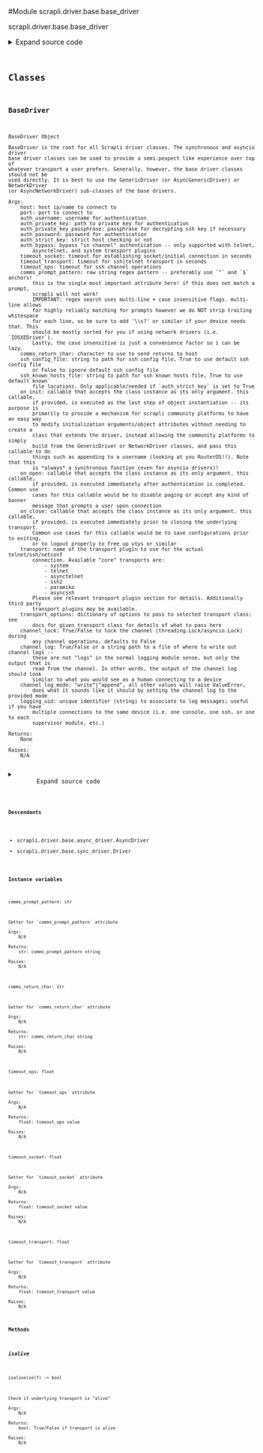 <link rel="preload stylesheet" as="style" href="https://cdnjs.cloudflare.com/ajax/libs/10up-sanitize.css/11.0.1/sanitize.min.css" integrity="sha256-PK9q560IAAa6WVRRh76LtCaI8pjTJ2z11v0miyNNjrs=" crossorigin>
<link rel="preload stylesheet" as="style" href="https://cdnjs.cloudflare.com/ajax/libs/10up-sanitize.css/11.0.1/typography.min.css" integrity="sha256-7l/o7C8jubJiy74VsKTidCy1yBkRtiUGbVkYBylBqUg=" crossorigin>
<link rel="stylesheet preload" as="style" href="https://cdnjs.cloudflare.com/ajax/libs/highlight.js/10.1.1/styles/github.min.css" crossorigin>
<script defer src="https://cdnjs.cloudflare.com/ajax/libs/highlight.js/10.1.1/highlight.min.js" integrity="sha256-Uv3H6lx7dJmRfRvH8TH6kJD1TSK1aFcwgx+mdg3epi8=" crossorigin></script>
<script>window.addEventListener('DOMContentLoaded', () => hljs.initHighlighting())</script>















#Module scrapli.driver.base.base_driver

scrapli.driver.base.base_driver

<details class="source">
    <summary>
        <span>Expand source code</span>
    </summary>
    <pre>
        <code class="python">
"""scrapli.driver.base.base_driver"""
import importlib
from dataclasses import fields
from io import BytesIO
from pathlib import Path
from types import ModuleType
from typing import Any, Callable, Dict, Optional, Tuple, Type, Union

from scrapli.channel.base_channel import BaseChannelArgs
from scrapli.decorators import DeprecateCommsAnsi
from scrapli.exceptions import ScrapliTransportPluginError, ScrapliTypeError, ScrapliValueError
from scrapli.helper import format_user_warning, resolve_file
from scrapli.logging import get_instance_logger
from scrapli.ssh_config import ssh_config_factory
from scrapli.transport import CORE_TRANSPORTS
from scrapli.transport.base import BasePluginTransportArgs, BaseTransportArgs


class BaseDriver:
    @DeprecateCommsAnsi()
    def __init__(
        self,
        host: str,
        port: int = 22,
        auth_username: str = "",
        auth_password: str = "",
        auth_private_key: str = "",
        auth_private_key_passphrase: str = "",
        auth_strict_key: bool = True,
        auth_bypass: bool = False,
        timeout_socket: float = 15.0,
        timeout_transport: float = 30.0,
        timeout_ops: float = 30.0,
        comms_prompt_pattern: str = r"^[a-z0-9.\-@()/:]{1,48}[#>$]\s*$",
        comms_return_char: str = "\n",
        ssh_config_file: Union[str, bool] = False,
        ssh_known_hosts_file: Union[str, bool] = False,
        on_init: Optional[Callable[..., Any]] = None,
        on_open: Optional[Callable[..., Any]] = None,
        on_close: Optional[Callable[..., Any]] = None,
        transport: str = "system",
        transport_options: Optional[Dict[str, Any]] = None,
        channel_log: Union[str, bool, BytesIO] = False,
        channel_log_mode: str = "write",
        channel_lock: bool = False,
        logging_uid: str = "",
    ) -> None:
        r"""
        BaseDriver Object

        BaseDriver is the root for all Scrapli driver classes. The synchronous and asyncio driver
        base driver classes can be used to provide a semi-pexpect like experience over top of
        whatever transport a user prefers. Generally, however, the base driver classes should not be
        used directly. It is best to use the GenericDriver (or AsyncGenericDriver) or NetworkDriver
        (or AsyncNetworkDriver) sub-classes of the base drivers.

        Args:
            host: host ip/name to connect to
            port: port to connect to
            auth_username: username for authentication
            auth_private_key: path to private key for authentication
            auth_private_key_passphrase: passphrase for decrypting ssh key if necessary
            auth_password: password for authentication
            auth_strict_key: strict host checking or not
            auth_bypass: bypass "in channel" authentication -- only supported with telnet,
                asynctelnet, and system transport plugins
            timeout_socket: timeout for establishing socket/initial connection in seconds
            timeout_transport: timeout for ssh|telnet transport in seconds
            timeout_ops: timeout for ssh channel operations
            comms_prompt_pattern: raw string regex pattern -- preferably use `^` and `$` anchors!
                this is the single most important attribute here! if this does not match a prompt,
                scrapli will not work!
                IMPORTANT: regex search uses multi-line + case insensitive flags. multi-line allows
                for highly reliably matching for prompts however we do NOT strip trailing whitespace
                for each line, so be sure to add '\\s?' or similar if your device needs that. This
                should be mostly sorted for you if using network drivers (i.e. `IOSXEDriver`).
                Lastly, the case insensitive is just a convenience factor so i can be lazy.
            comms_return_char: character to use to send returns to host
            ssh_config_file: string to path for ssh config file, True to use default ssh config file
                or False to ignore default ssh config file
            ssh_known_hosts_file: string to path for ssh known hosts file, True to use default known
                file locations. Only applicable/needed if `auth_strict_key` is set to True
            on_init: callable that accepts the class instance as its only argument. this callable,
                if provided, is executed as the last step of object instantiation -- its purpose is
                primarily to provide a mechanism for scrapli community platforms to have an easy way
                to modify initialization arguments/object attributes without needing to create a
                class that extends the driver, instead allowing the community platforms to simply
                build from the GenericDriver or NetworkDriver classes, and pass this callable to do
                things such as appending to a username (looking at you RouterOS!!). Note that this
                is *always* a synchronous function (even for asyncio drivers)!
            on_open: callable that accepts the class instance as its only argument. this callable,
                if provided, is executed immediately after authentication is completed. Common use
                cases for this callable would be to disable paging or accept any kind of banner
                message that prompts a user upon connection
            on_close: callable that accepts the class instance as its only argument. this callable,
                if provided, is executed immediately prior to closing the underlying transport.
                Common use cases for this callable would be to save configurations prior to exiting,
                or to logout properly to free up vtys or similar
            transport: name of the transport plugin to use for the actual telnet/ssh/netconf
                connection. Available "core" transports are:
                    - system
                    - telnet
                    - asynctelnet
                    - ssh2
                    - paramiko
                    - asyncssh
                Please see relevant transport plugin section for details. Additionally third party
                transport plugins may be available.
            transport_options: dictionary of options to pass to selected transport class; see
                docs for given transport class for details of what to pass here
            channel_lock: True/False to lock the channel (threading.Lock/asyncio.Lock) during
                any channel operations, defaults to False
            channel_log: True/False or a string path to a file of where to write out channel logs --
                these are not "logs" in the normal logging module sense, but only the output that is
                read from the channel. In other words, the output of the channel log should look
                similar to what you would see as a human connecting to a device
            channel_log_mode: "write"|"append", all other values will raise ValueError,
                does what it sounds like it should by setting the channel log to the provided mode
            logging_uid: unique identifier (string) to associate to log messages; useful if you have
                multiple connections to the same device (i.e. one console, one ssh, or one to each
                supervisor module, etc.)

        Returns:
            None

        Raises:
            N/A

        """
        self.logger = get_instance_logger(
            instance_name="scrapli.driver", host=host, port=port, uid=logging_uid
        )

        self._base_channel_args = BaseChannelArgs(
            comms_prompt_pattern=comms_prompt_pattern,
            comms_return_char=comms_return_char,
            timeout_ops=timeout_ops,
            channel_log=channel_log,
            channel_log_mode=channel_log_mode,
            channel_lock=channel_lock,
        )

        # transport options is unused in most transport plugins, but when used will be a dict of
        # user provided arguments, defaults to None to not be mutable argument, so if its still
        # None at this point turn it into an empty dict to pass into the transports
        transport_options = transport_options or {}
        self._base_transport_args = BaseTransportArgs(
            transport_options=transport_options,
            host=host,
            port=port,
            timeout_socket=timeout_socket,
            timeout_transport=timeout_transport,
            logging_uid=logging_uid,
        )

        self.host, self.port = self._setup_host(host=host, port=port)

        self.auth_username = auth_username
        self.auth_password = auth_password
        self.auth_private_key_passphrase = auth_private_key_passphrase
        self.auth_private_key, self.auth_strict_key, self.auth_bypass = self._setup_auth(
            auth_private_key=auth_private_key,
            auth_strict_key=auth_strict_key,
            auth_bypass=auth_bypass,
        )

        self.ssh_config_file, self.ssh_known_hosts_file = self._setup_ssh_file_args(
            transport=transport,
            ssh_config_file=ssh_config_file,
            ssh_known_hosts_file=ssh_known_hosts_file,
        )

        self._setup_callables(on_init=on_init, on_open=on_open, on_close=on_close)

        self.transport_name = transport
        if self.transport_name in ("asyncssh", "ssh2", "paramiko"):
            # for mostly(?) historical reasons these transports use the `ssh_config` module to get
            # port/username/key file. asyncssh may not need this at all anymore as asyncssh core
            # has added ssh config file support since scrapli's inception
            self._update_ssh_args_from_ssh_config()

        transport_class, self._plugin_transport_args = self._transport_factory()

        self.transport = transport_class(
            base_transport_args=self._base_transport_args,
            plugin_transport_args=self._plugin_transport_args,
        )

        if self.on_init:
            self.on_init(self)

    def __str__(self) -> str:
        """
        Magic str method for Scrape

        Args:
            N/A

        Returns:
            str: str representation of object

        Raises:
            N/A

        """
        return f"Scrapli Driver {self.host}:{self.port}"

    def __repr__(self) -> str:
        """
        Magic repr method for Scrape

        Args:
            N/A

        Returns:
            str: repr for class object

        Raises:
            N/A

        """
        password = "REDACTED" if self.auth_password else ""
        passphrase = "REDACTED" if self.auth_private_key_passphrase else ""

        return (
            f"{self.__class__.__name__}("
            f"host={self.host!r}, "
            f"port={self.port!r}, "
            f"auth_username={self.auth_username!r}, "
            f"auth_password={password!r}, "
            f"auth_private_key={self.auth_private_key!r}, "
            f"auth_private_key_passphrase={passphrase!r}, "
            f"auth_strict_key={self.auth_strict_key!r}, "
            f"auth_bypass={self.auth_bypass!r}, "
            f"timeout_socket={self._base_transport_args.timeout_socket!r}, "
            f"timeout_transport={self._base_transport_args.timeout_transport!r}, "
            f"timeout_ops={self._base_channel_args.timeout_ops!r}, "
            f"comms_prompt_pattern={self._base_channel_args.comms_prompt_pattern!r}, "
            f"comms_return_char={self._base_channel_args.comms_return_char!r}, "
            f"ssh_config_file={self.ssh_config_file!r}, "
            f"ssh_known_hosts_file={self.ssh_known_hosts_file!r}, "
            f"on_init={self.on_init!r}, "
            f"on_open={self.on_open!r}, "
            f"on_close={self.on_close!r}, "
            f"transport={self.transport_name!r}, "
            f"transport_options={self._base_transport_args.transport_options!r})"
            f"channel_log={self._base_channel_args.channel_log!r}, "
            f"channel_lock={self._base_channel_args.channel_lock!r})"
        )

    @staticmethod
    def _setup_host(host: str, port: int) -> Tuple[str, int]:
        """
        Parse and setup host attributes

        Args:
            host: host to parse/set
            port: port to parse/set

        Returns:
            tuple: host, port -- host is stripped to ensure no weird whitespace floating around

        Raises:
            ScrapliValueError: if host is not provided
            ScrapliTypeError: if port is not an integer

        """
        if not host:
            raise ScrapliValueError("`host` should be a hostname/ip address, got nothing!")
        if not isinstance(port, int):
            raise ScrapliTypeError(f"`port` should be int, got {type(port)}")

        return host.strip(), port

    @staticmethod
    def _setup_auth(
        auth_private_key: str,
        auth_strict_key: bool,
        auth_bypass: bool,
    ) -> Tuple[str, bool, bool]:
        """
        Parse and setup auth attributes

        Args:
            auth_private_key: ssh key to parse/set
            auth_strict_key: strict key to parse/set
            auth_bypass: bypass to parse/set

        Returns:
            Tuple[str, bool, bool]: string of private key path, bool for auth_strict_key, and bool
                for auth_bypass values

        Raises:
            ScrapliTypeError: if auth_strict_key is not a bool
            ScrapliTypeError: if auth_bypass is not a bool

        """
        if not isinstance(auth_strict_key, bool):
            raise ScrapliTypeError(f"`auth_strict_key` should be bool, got {type(auth_strict_key)}")
        if not isinstance(auth_bypass, bool):
            raise ScrapliTypeError(f"`auth_bypass` should be bool, got {type(auth_bypass)}")

        if auth_private_key:
            auth_private_key_path = resolve_file(file=auth_private_key)
        else:
            auth_private_key_path = ""

        return auth_private_key_path, auth_strict_key, auth_bypass

    def _setup_ssh_file_args(
        self,
        transport: str,
        ssh_config_file: Union[str, bool],
        ssh_known_hosts_file: Union[str, bool],
    ) -> Tuple[str, str]:
        """
        Parse and setup ssh related arguments

        Args:
            transport: string name of selected transport (so we can ignore this if transport
                contains "telnet" in the name)
            ssh_config_file: string to path for ssh config file, True to use default ssh config file
                or False to ignore default ssh config file
            ssh_known_hosts_file: string to path for ssh known hosts file, True to use default known
                file locations. Only applicable/needed if `auth_strict_key` is set to True

        Returns:
            Tuple[str, str]: string path to config file, string path to known hosts file

        Raises:
            ScrapliTypeError: if invalid config file or known hosts file value provided

        """
        if "telnet" in transport:
            self.logger.debug("telnet-based transport selected, ignoring ssh file arguments")
            # the word "telnet" should occur in all telnet drivers, always. so this should be safe!
            return "", ""

        if not isinstance(ssh_config_file, (str, bool)):
            raise ScrapliTypeError(
                f"`ssh_config_file` must be str or bool, got {type(ssh_config_file)}"
            )
        if not isinstance(ssh_known_hosts_file, (str, bool)):
            raise ScrapliTypeError(
                "`ssh_known_hosts_file` must be str or bool, got " f"{type(ssh_known_hosts_file)}"
            )

        if ssh_config_file is not False:
            if isinstance(ssh_config_file, bool):
                cfg = ""
            else:
                cfg = ssh_config_file
            resolved_ssh_config_file = self._resolve_ssh_config(cfg)
        else:
            resolved_ssh_config_file = ""

        if ssh_known_hosts_file is not False:
            if isinstance(ssh_known_hosts_file, bool):
                known_hosts = ""
            else:
                known_hosts = ssh_known_hosts_file
            resolved_ssh_known_hosts_file = self._resolve_ssh_known_hosts(known_hosts)
        else:
            resolved_ssh_known_hosts_file = ""

        return resolved_ssh_config_file, resolved_ssh_known_hosts_file

    def _update_ssh_args_from_ssh_config(self) -> None:
        """
        Update ssh args based on ssh config file data

        Args:
            N/A

        Returns:
            None

        Raises:
            N/A

        """
        ssh = ssh_config_factory(ssh_config_file=self.ssh_config_file)
        host_config = ssh.lookup(host=self.host)

        if host_config.port:
            self.logger.info(
                f"found port for host in ssh configuration file, using this value "
                f"'{host_config.port}' for port!"
            )
            # perhaps this should not override already set port because we dont know if the user
            # provided the port or we just are accepting the default port value... in any case for
            # port, if it is in the ssh config file we will override whatever we currently have
            self.port = host_config.port
        if host_config.user and not self.auth_username:
            self.logger.info(
                f"found username for host in ssh configuration file, using this value "
                f"'{host_config.user}' for auth_username!"
            )
            # only override auth_username if it is not truthy
            self.auth_username = host_config.user
        if host_config.identity_file and not self.auth_private_key:
            self.logger.info(
                f"found identity file for host in ssh configuration file, using this value "
                f"'{host_config.identity_file}' for auth_private_key!"
            )
            # only override auth_private_key if it is not truthy
            self.auth_private_key = host_config.identity_file

    def _setup_callables(
        self,
        on_init: Optional[Callable[..., Any]],
        on_open: Optional[Callable[..., Any]],
        on_close: Optional[Callable[..., Any]],
    ) -> None:
        """
        Parse and setup callables (on_init/on_open/on_close)

        Args:
            on_init: on_init to parse/set
            on_open: on_open to parse/set
            on_close: on_close to parse/set

        Returns:
            None

        Raises:
            ScrapliTypeError: if any of the on_* methods are not callables (or None)

        """
        if on_init is not None and not callable(on_init):
            raise ScrapliTypeError(f"`on_init` must be a callable, got {type(on_init)}")
        if on_open is not None and not callable(on_open):
            raise ScrapliTypeError(f"`on_open` must be a callable, got {type(on_open)}")
        if on_close is not None and not callable(on_close):
            raise ScrapliTypeError(f"`on_close` must be a callable, got {type(on_close)}")

        self.on_init = on_init
        self.on_open = on_open
        self.on_close = on_close

    def _transport_factory(self) -> Tuple[Callable[..., Any], object]:
        """
        Determine proper transport class and necessary arguments to initialize that class

        Args:
            N/A

        Returns:
            Tuple[Callable[..., Any], object]: tuple of transport class and dataclass of transport
                class specific arguments

        Raises:
            N/A

        """
        if self.transport_name in CORE_TRANSPORTS:
            transport_class, _plugin_transport_args_class = self._load_core_transport_plugin()
        else:
            transport_class, _plugin_transport_args_class = self._load_non_core_transport_plugin()

        _plugin_transport_args = {
            field.name: getattr(self, field.name) for field in fields(_plugin_transport_args_class)
        }

        # ignore type as we are typing it as the base class to make life simple, because of this
        # mypy thinks we are passing too many args
        plugin_transport_args = _plugin_transport_args_class(  # type: ignore
            **_plugin_transport_args
        )

        return transport_class, plugin_transport_args

    def _load_transport_plugin_common(
        self, transport_plugin_module: ModuleType
    ) -> Tuple[Any, Type[BasePluginTransportArgs]]:
        """
        Given transport plugin module, load transport class and transport args

        Args:
            transport_plugin_module: loaded importlib module for the given transport

        Returns:
            Tuple[Any, Type[BasePluginTransportArgs]]: transport class class and TransportArgs
                dataclass

        Raises:
            N/A

        """
        transport_class = getattr(
            transport_plugin_module, f"{self.transport_name.capitalize()}Transport"
        )
        plugin_transport_args = getattr(transport_plugin_module, "PluginTransportArgs")

        return transport_class, plugin_transport_args

    def _load_core_transport_plugin(
        self,
    ) -> Tuple[Any, Type[BasePluginTransportArgs]]:
        """
        Find non-core transport plugins and required plugin arguments

        Args:
            N/A

        Returns:
            Tuple[Any, Type[BasePluginTransportArgs]]: transport class class and TransportArgs \
                dataclass

        Raises:
            ScrapliTransportPluginError: if the transport plugin is unable to be loaded

        """
        self.logger.debug("load core transport requested")

        try:
            transport_plugin_module = importlib.import_module(
                f"scrapli.transport.plugins.{self.transport_name}.transport"
            )
        except ModuleNotFoundError as exc:
            title = "Transport Plugin Extra Not Installed!"
            message = (
                f"Optional transport plugin '{self.transport_name}' is not installed!\n"
                f"To resolve this issue, install the transport plugin. You can do this in one of "
                "the following ways:\n"
                f"1: 'pip install -r requirements-{self.transport_name}.txt'\n"
                f"2: 'pip install scrapli[{self.transport_name}]'"
            )
            exception_message = format_user_warning(title=title, message=message)
            raise ScrapliTransportPluginError(exception_message) from exc

        transport_class, plugin_transport_args = self._load_transport_plugin_common(
            transport_plugin_module=transport_plugin_module
        )

        self.logger.debug(f"core transport '{self.transport_name}' loaded successfully")

        return transport_class, plugin_transport_args

    def _load_non_core_transport_plugin(self) -> Tuple[Any, Type[BasePluginTransportArgs]]:
        """
        Find non-core transport plugins and required plugin arguments

        Args:
            N/A

        Returns:
            Tuple[Any, Type[BasePluginTransportArgs]]: transport class class and TransportArgs
                dataclass

        Raises:
            ScrapliTransportPluginError: if non-core transport library is not importable

        """
        try:
            transport_plugin_module = importlib.import_module(
                f"scrapli_{self.transport_name}.transport"
            )
        except ModuleNotFoundError as exc:
            title = "Transport Plugin Extra Not Installed!"
            message = (
                f"Optional third party transport plugin '{self.transport_name}' is not installed!\n"
                f"To resolve this issue, install the transport plugin. You can do this in one of "
                "the following ways:\n"
                f"1: 'pip install -r requirements-{self.transport_name}.txt'\n"
                f"2: 'pip install scrapli[{self.transport_name}]'"
            )
            exception_message = format_user_warning(title=title, message=message)
            raise ScrapliTransportPluginError(exception_message) from exc

        transport_class, plugin_transport_args = self._load_transport_plugin_common(
            transport_plugin_module=transport_plugin_module
        )

        self.logger.debug(f"non-core transport '{self.transport_name}' loaded successfully")

        return transport_class, plugin_transport_args

    def _resolve_ssh_config(self, ssh_config_file: str) -> str:
        """
        Resolve ssh configuration file from provided string

        If provided string is empty (`""`) try to resolve system ssh config files located at
        `~/.ssh/config` or `/etc/ssh/ssh_config`.

        Args:
            ssh_config_file: string representation of ssh config file to try to use

        Returns:
            str: string path to ssh config file or an empty string

        Raises:
            N/A

        """
        self.logger.debug("attempting to resolve 'ssh_config_file' file")

        resolved_ssh_config_file = ""

        if Path(ssh_config_file).is_file():
            resolved_ssh_config_file = str(Path(ssh_config_file))
        elif Path("~/.ssh/config").expanduser().is_file():
            resolved_ssh_config_file = str(Path("~/.ssh/config").expanduser())
        elif Path("/etc/ssh/ssh_config").is_file():
            resolved_ssh_config_file = str(Path("/etc/ssh/ssh_config"))

        if resolved_ssh_config_file:
            self.logger.debug(
                f"using '{resolved_ssh_config_file}' as resolved 'ssh_config_file' file'"
            )
        else:
            self.logger.debug("unable to resolve 'ssh_config_file' file")

        return resolved_ssh_config_file

    def _resolve_ssh_known_hosts(self, ssh_known_hosts: str) -> str:
        """
        Resolve ssh known hosts file from provided string

        If provided string is empty (`""`) try to resolve system known hosts files located at
        `~/.ssh/known_hosts` or `/etc/ssh/ssh_known_hosts`.

        Args:
            ssh_known_hosts: string representation of ssh config file to try to use

        Returns:
            str: string path to ssh known hosts file or an empty string

        Raises:
            N/A

        """
        self.logger.debug("attempting to resolve 'ssh_known_hosts file'")

        resolved_ssh_known_hosts = ""

        if Path(ssh_known_hosts).is_file():
            resolved_ssh_known_hosts = str(Path(ssh_known_hosts))
        elif Path("~/.ssh/known_hosts").expanduser().is_file():
            resolved_ssh_known_hosts = str(Path("~/.ssh/known_hosts").expanduser())
        elif Path("/etc/ssh/ssh_known_hosts").is_file():
            resolved_ssh_known_hosts = str(Path("/etc/ssh/ssh_known_hosts"))

        if resolved_ssh_known_hosts:
            self.logger.debug(
                f"using '{resolved_ssh_known_hosts}' as resolved 'ssh_known_hosts' file'"
            )
        else:
            self.logger.debug("unable to resolve 'ssh_known_hosts' file")

        return resolved_ssh_known_hosts

    @property
    def comms_prompt_pattern(self) -> str:
        """
        Getter for `comms_prompt_pattern` attribute

        Args:
            N/A

        Returns:
            str: comms_prompt_pattern string

        Raises:
            N/A

        """
        return self._base_channel_args.comms_prompt_pattern

    @comms_prompt_pattern.setter
    def comms_prompt_pattern(self, value: str) -> None:
        """
        Setter for `comms_prompt_pattern` attribute

        Args:
            value: str value for comms_prompt_pattern

        Returns:
            None

        Raises:
            ScrapliTypeError: if value is not of type str

        """
        self.logger.debug(f"setting 'comms_prompt_pattern' value to '{value}'")

        if not isinstance(value, str):
            raise ScrapliTypeError

        self._base_channel_args.comms_prompt_pattern = value

    @property
    def comms_return_char(self) -> str:
        """
        Getter for `comms_return_char` attribute

        Args:
            N/A

        Returns:
            str: comms_return_char string

        Raises:
            N/A

        """
        return self._base_channel_args.comms_return_char

    @comms_return_char.setter
    def comms_return_char(self, value: str) -> None:
        """
        Setter for `comms_return_char` attribute

        Args:
            value: str value for comms_return_char

        Returns:
            None

        Raises:
            ScrapliTypeError: if value is not of type str

        """
        self.logger.debug(f"setting 'comms_return_char' value to {repr(value)}")

        if not isinstance(value, str):
            raise ScrapliTypeError

        self._base_channel_args.comms_return_char = value

    @property
    def timeout_socket(self) -> float:
        """
        Getter for `timeout_socket` attribute

        Args:
            N/A

        Returns:
            float: timeout_socket value

        Raises:
            N/A

        """
        return self._base_transport_args.timeout_socket

    @timeout_socket.setter
    def timeout_socket(self, value: float) -> None:
        """
        Setter for `timeout_socket` attribute

        Args:
            value: float value for timeout_socket

        Returns:
            None

        Raises:
            ScrapliTypeError: if value is not of type int/float

        """
        self.logger.debug(f"setting 'timeout_socket' value to '{value}'")

        if not isinstance(value, (int, float)):
            raise ScrapliTypeError

        self._base_transport_args.timeout_socket = value

    @property
    def timeout_transport(self) -> float:
        """
        Getter for `timeout_transport` attribute

        Args:
            N/A

        Returns:
            float: timeout_transport value

        Raises:
            N/A

        """
        return self._base_transport_args.timeout_transport

    @timeout_transport.setter
    def timeout_transport(self, value: float) -> None:
        """
        Setter for `timeout_transport` attribute

        Args:
            value: float value for timeout_transport

        Returns:
            None

        Raises:
            ScrapliTypeError: if value is not of type int/float

        """
        self.logger.debug(f"setting 'timeout_transport' value to '{value}'")

        if not isinstance(value, (int, float)):
            raise ScrapliTypeError

        if value == 0:
            self.logger.debug("'timeout_transport' value is 0, this will disable timeout decorator")

        self._base_transport_args.timeout_transport = value

        if hasattr(self.transport, "_set_timeout"):
            # transports such as paramiko/ssh2 we have to set the transport in the session
            # object, just updating the _base_transport_args value wont update the session!
            self.transport._set_timeout(value)  # pylint: disable=W0212

    @property
    def timeout_ops(self) -> float:
        """
        Getter for `timeout_ops` attribute

        Args:
            N/A

        Returns:
            float: timeout_ops value

        Raises:
            N/A

        """
        return self._base_channel_args.timeout_ops

    @timeout_ops.setter
    def timeout_ops(self, value: float) -> None:
        """
        Setter for `timeout_ops` attribute

        Args:
            value: float value for timeout_ops

        Returns:
            None

        Raises:
            ScrapliTypeError: if value is not of type int/float

        """
        self.logger.debug(f"setting 'timeout_ops' value to '{value}'")

        if not isinstance(value, (int, float)):
            raise ScrapliTypeError

        if value == 0:
            self.logger.debug("'timeout_ops' value is 0, this will disable timeout decorator")

        self._base_channel_args.timeout_ops = value

    def isalive(self) -> bool:
        """
        Check if underlying transport is "alive"

        Args:
            N/A

        Returns:
            bool: True/False if transport is alive

        Raises:
            N/A

        """
        alive: bool = self.transport.isalive()
        return alive

    def _pre_open_closing_log(self, closing: bool = False) -> None:
        """
        Emit "pre open" log message for consistency between sync/async drivers

        Args:
            closing: bool indicating if message is for closing not opening

        Returns:
            None

        Raises:
            N/A

        """
        operation = "closing" if closing else "opening"

        self.logger.info(f"{operation} connection to '{self.host}' on port '{self.port}'")

    def _post_open_closing_log(self, closing: bool = False) -> None:
        """
        Emit "post open" log message for consistency between sync/async drivers

        Args:
            closing: bool indicating if message is for closing not opening

        Returns:
            None

        Raises:
            N/A

        """
        operation = "closed" if closing else "opened"

        self.logger.info(
            f"connection to '{self.host}' on port '{self.port}' {operation} successfully"
        )
        </code>
    </pre>
</details>




## Classes

### BaseDriver


```text
BaseDriver Object

BaseDriver is the root for all Scrapli driver classes. The synchronous and asyncio driver
base driver classes can be used to provide a semi-pexpect like experience over top of
whatever transport a user prefers. Generally, however, the base driver classes should not be
used directly. It is best to use the GenericDriver (or AsyncGenericDriver) or NetworkDriver
(or AsyncNetworkDriver) sub-classes of the base drivers.

Args:
    host: host ip/name to connect to
    port: port to connect to
    auth_username: username for authentication
    auth_private_key: path to private key for authentication
    auth_private_key_passphrase: passphrase for decrypting ssh key if necessary
    auth_password: password for authentication
    auth_strict_key: strict host checking or not
    auth_bypass: bypass "in channel" authentication -- only supported with telnet,
        asynctelnet, and system transport plugins
    timeout_socket: timeout for establishing socket/initial connection in seconds
    timeout_transport: timeout for ssh|telnet transport in seconds
    timeout_ops: timeout for ssh channel operations
    comms_prompt_pattern: raw string regex pattern -- preferably use `^` and `$` anchors!
        this is the single most important attribute here! if this does not match a prompt,
        scrapli will not work!
        IMPORTANT: regex search uses multi-line + case insensitive flags. multi-line allows
        for highly reliably matching for prompts however we do NOT strip trailing whitespace
        for each line, so be sure to add '\\s?' or similar if your device needs that. This
        should be mostly sorted for you if using network drivers (i.e. `IOSXEDriver`).
        Lastly, the case insensitive is just a convenience factor so i can be lazy.
    comms_return_char: character to use to send returns to host
    ssh_config_file: string to path for ssh config file, True to use default ssh config file
        or False to ignore default ssh config file
    ssh_known_hosts_file: string to path for ssh known hosts file, True to use default known
        file locations. Only applicable/needed if `auth_strict_key` is set to True
    on_init: callable that accepts the class instance as its only argument. this callable,
        if provided, is executed as the last step of object instantiation -- its purpose is
        primarily to provide a mechanism for scrapli community platforms to have an easy way
        to modify initialization arguments/object attributes without needing to create a
        class that extends the driver, instead allowing the community platforms to simply
        build from the GenericDriver or NetworkDriver classes, and pass this callable to do
        things such as appending to a username (looking at you RouterOS!!). Note that this
        is *always* a synchronous function (even for asyncio drivers)!
    on_open: callable that accepts the class instance as its only argument. this callable,
        if provided, is executed immediately after authentication is completed. Common use
        cases for this callable would be to disable paging or accept any kind of banner
        message that prompts a user upon connection
    on_close: callable that accepts the class instance as its only argument. this callable,
        if provided, is executed immediately prior to closing the underlying transport.
        Common use cases for this callable would be to save configurations prior to exiting,
        or to logout properly to free up vtys or similar
    transport: name of the transport plugin to use for the actual telnet/ssh/netconf
        connection. Available "core" transports are:
            - system
            - telnet
            - asynctelnet
            - ssh2
            - paramiko
            - asyncssh
        Please see relevant transport plugin section for details. Additionally third party
        transport plugins may be available.
    transport_options: dictionary of options to pass to selected transport class; see
        docs for given transport class for details of what to pass here
    channel_lock: True/False to lock the channel (threading.Lock/asyncio.Lock) during
        any channel operations, defaults to False
    channel_log: True/False or a string path to a file of where to write out channel logs --
        these are not "logs" in the normal logging module sense, but only the output that is
        read from the channel. In other words, the output of the channel log should look
        similar to what you would see as a human connecting to a device
    channel_log_mode: "write"|"append", all other values will raise ValueError,
        does what it sounds like it should by setting the channel log to the provided mode
    logging_uid: unique identifier (string) to associate to log messages; useful if you have
        multiple connections to the same device (i.e. one console, one ssh, or one to each
        supervisor module, etc.)

Returns:
    None

Raises:
    N/A
```

<details class="source">
    <summary>
        <span>Expand source code</span>
    </summary>
    <pre>
        <code class="python">
class BaseDriver:
    @DeprecateCommsAnsi()
    def __init__(
        self,
        host: str,
        port: int = 22,
        auth_username: str = "",
        auth_password: str = "",
        auth_private_key: str = "",
        auth_private_key_passphrase: str = "",
        auth_strict_key: bool = True,
        auth_bypass: bool = False,
        timeout_socket: float = 15.0,
        timeout_transport: float = 30.0,
        timeout_ops: float = 30.0,
        comms_prompt_pattern: str = r"^[a-z0-9.\-@()/:]{1,48}[#>$]\s*$",
        comms_return_char: str = "\n",
        ssh_config_file: Union[str, bool] = False,
        ssh_known_hosts_file: Union[str, bool] = False,
        on_init: Optional[Callable[..., Any]] = None,
        on_open: Optional[Callable[..., Any]] = None,
        on_close: Optional[Callable[..., Any]] = None,
        transport: str = "system",
        transport_options: Optional[Dict[str, Any]] = None,
        channel_log: Union[str, bool, BytesIO] = False,
        channel_log_mode: str = "write",
        channel_lock: bool = False,
        logging_uid: str = "",
    ) -> None:
        r"""
        BaseDriver Object

        BaseDriver is the root for all Scrapli driver classes. The synchronous and asyncio driver
        base driver classes can be used to provide a semi-pexpect like experience over top of
        whatever transport a user prefers. Generally, however, the base driver classes should not be
        used directly. It is best to use the GenericDriver (or AsyncGenericDriver) or NetworkDriver
        (or AsyncNetworkDriver) sub-classes of the base drivers.

        Args:
            host: host ip/name to connect to
            port: port to connect to
            auth_username: username for authentication
            auth_private_key: path to private key for authentication
            auth_private_key_passphrase: passphrase for decrypting ssh key if necessary
            auth_password: password for authentication
            auth_strict_key: strict host checking or not
            auth_bypass: bypass "in channel" authentication -- only supported with telnet,
                asynctelnet, and system transport plugins
            timeout_socket: timeout for establishing socket/initial connection in seconds
            timeout_transport: timeout for ssh|telnet transport in seconds
            timeout_ops: timeout for ssh channel operations
            comms_prompt_pattern: raw string regex pattern -- preferably use `^` and `$` anchors!
                this is the single most important attribute here! if this does not match a prompt,
                scrapli will not work!
                IMPORTANT: regex search uses multi-line + case insensitive flags. multi-line allows
                for highly reliably matching for prompts however we do NOT strip trailing whitespace
                for each line, so be sure to add '\\s?' or similar if your device needs that. This
                should be mostly sorted for you if using network drivers (i.e. `IOSXEDriver`).
                Lastly, the case insensitive is just a convenience factor so i can be lazy.
            comms_return_char: character to use to send returns to host
            ssh_config_file: string to path for ssh config file, True to use default ssh config file
                or False to ignore default ssh config file
            ssh_known_hosts_file: string to path for ssh known hosts file, True to use default known
                file locations. Only applicable/needed if `auth_strict_key` is set to True
            on_init: callable that accepts the class instance as its only argument. this callable,
                if provided, is executed as the last step of object instantiation -- its purpose is
                primarily to provide a mechanism for scrapli community platforms to have an easy way
                to modify initialization arguments/object attributes without needing to create a
                class that extends the driver, instead allowing the community platforms to simply
                build from the GenericDriver or NetworkDriver classes, and pass this callable to do
                things such as appending to a username (looking at you RouterOS!!). Note that this
                is *always* a synchronous function (even for asyncio drivers)!
            on_open: callable that accepts the class instance as its only argument. this callable,
                if provided, is executed immediately after authentication is completed. Common use
                cases for this callable would be to disable paging or accept any kind of banner
                message that prompts a user upon connection
            on_close: callable that accepts the class instance as its only argument. this callable,
                if provided, is executed immediately prior to closing the underlying transport.
                Common use cases for this callable would be to save configurations prior to exiting,
                or to logout properly to free up vtys or similar
            transport: name of the transport plugin to use for the actual telnet/ssh/netconf
                connection. Available "core" transports are:
                    - system
                    - telnet
                    - asynctelnet
                    - ssh2
                    - paramiko
                    - asyncssh
                Please see relevant transport plugin section for details. Additionally third party
                transport plugins may be available.
            transport_options: dictionary of options to pass to selected transport class; see
                docs for given transport class for details of what to pass here
            channel_lock: True/False to lock the channel (threading.Lock/asyncio.Lock) during
                any channel operations, defaults to False
            channel_log: True/False or a string path to a file of where to write out channel logs --
                these are not "logs" in the normal logging module sense, but only the output that is
                read from the channel. In other words, the output of the channel log should look
                similar to what you would see as a human connecting to a device
            channel_log_mode: "write"|"append", all other values will raise ValueError,
                does what it sounds like it should by setting the channel log to the provided mode
            logging_uid: unique identifier (string) to associate to log messages; useful if you have
                multiple connections to the same device (i.e. one console, one ssh, or one to each
                supervisor module, etc.)

        Returns:
            None

        Raises:
            N/A

        """
        self.logger = get_instance_logger(
            instance_name="scrapli.driver", host=host, port=port, uid=logging_uid
        )

        self._base_channel_args = BaseChannelArgs(
            comms_prompt_pattern=comms_prompt_pattern,
            comms_return_char=comms_return_char,
            timeout_ops=timeout_ops,
            channel_log=channel_log,
            channel_log_mode=channel_log_mode,
            channel_lock=channel_lock,
        )

        # transport options is unused in most transport plugins, but when used will be a dict of
        # user provided arguments, defaults to None to not be mutable argument, so if its still
        # None at this point turn it into an empty dict to pass into the transports
        transport_options = transport_options or {}
        self._base_transport_args = BaseTransportArgs(
            transport_options=transport_options,
            host=host,
            port=port,
            timeout_socket=timeout_socket,
            timeout_transport=timeout_transport,
            logging_uid=logging_uid,
        )

        self.host, self.port = self._setup_host(host=host, port=port)

        self.auth_username = auth_username
        self.auth_password = auth_password
        self.auth_private_key_passphrase = auth_private_key_passphrase
        self.auth_private_key, self.auth_strict_key, self.auth_bypass = self._setup_auth(
            auth_private_key=auth_private_key,
            auth_strict_key=auth_strict_key,
            auth_bypass=auth_bypass,
        )

        self.ssh_config_file, self.ssh_known_hosts_file = self._setup_ssh_file_args(
            transport=transport,
            ssh_config_file=ssh_config_file,
            ssh_known_hosts_file=ssh_known_hosts_file,
        )

        self._setup_callables(on_init=on_init, on_open=on_open, on_close=on_close)

        self.transport_name = transport
        if self.transport_name in ("asyncssh", "ssh2", "paramiko"):
            # for mostly(?) historical reasons these transports use the `ssh_config` module to get
            # port/username/key file. asyncssh may not need this at all anymore as asyncssh core
            # has added ssh config file support since scrapli's inception
            self._update_ssh_args_from_ssh_config()

        transport_class, self._plugin_transport_args = self._transport_factory()

        self.transport = transport_class(
            base_transport_args=self._base_transport_args,
            plugin_transport_args=self._plugin_transport_args,
        )

        if self.on_init:
            self.on_init(self)

    def __str__(self) -> str:
        """
        Magic str method for Scrape

        Args:
            N/A

        Returns:
            str: str representation of object

        Raises:
            N/A

        """
        return f"Scrapli Driver {self.host}:{self.port}"

    def __repr__(self) -> str:
        """
        Magic repr method for Scrape

        Args:
            N/A

        Returns:
            str: repr for class object

        Raises:
            N/A

        """
        password = "REDACTED" if self.auth_password else ""
        passphrase = "REDACTED" if self.auth_private_key_passphrase else ""

        return (
            f"{self.__class__.__name__}("
            f"host={self.host!r}, "
            f"port={self.port!r}, "
            f"auth_username={self.auth_username!r}, "
            f"auth_password={password!r}, "
            f"auth_private_key={self.auth_private_key!r}, "
            f"auth_private_key_passphrase={passphrase!r}, "
            f"auth_strict_key={self.auth_strict_key!r}, "
            f"auth_bypass={self.auth_bypass!r}, "
            f"timeout_socket={self._base_transport_args.timeout_socket!r}, "
            f"timeout_transport={self._base_transport_args.timeout_transport!r}, "
            f"timeout_ops={self._base_channel_args.timeout_ops!r}, "
            f"comms_prompt_pattern={self._base_channel_args.comms_prompt_pattern!r}, "
            f"comms_return_char={self._base_channel_args.comms_return_char!r}, "
            f"ssh_config_file={self.ssh_config_file!r}, "
            f"ssh_known_hosts_file={self.ssh_known_hosts_file!r}, "
            f"on_init={self.on_init!r}, "
            f"on_open={self.on_open!r}, "
            f"on_close={self.on_close!r}, "
            f"transport={self.transport_name!r}, "
            f"transport_options={self._base_transport_args.transport_options!r})"
            f"channel_log={self._base_channel_args.channel_log!r}, "
            f"channel_lock={self._base_channel_args.channel_lock!r})"
        )

    @staticmethod
    def _setup_host(host: str, port: int) -> Tuple[str, int]:
        """
        Parse and setup host attributes

        Args:
            host: host to parse/set
            port: port to parse/set

        Returns:
            tuple: host, port -- host is stripped to ensure no weird whitespace floating around

        Raises:
            ScrapliValueError: if host is not provided
            ScrapliTypeError: if port is not an integer

        """
        if not host:
            raise ScrapliValueError("`host` should be a hostname/ip address, got nothing!")
        if not isinstance(port, int):
            raise ScrapliTypeError(f"`port` should be int, got {type(port)}")

        return host.strip(), port

    @staticmethod
    def _setup_auth(
        auth_private_key: str,
        auth_strict_key: bool,
        auth_bypass: bool,
    ) -> Tuple[str, bool, bool]:
        """
        Parse and setup auth attributes

        Args:
            auth_private_key: ssh key to parse/set
            auth_strict_key: strict key to parse/set
            auth_bypass: bypass to parse/set

        Returns:
            Tuple[str, bool, bool]: string of private key path, bool for auth_strict_key, and bool
                for auth_bypass values

        Raises:
            ScrapliTypeError: if auth_strict_key is not a bool
            ScrapliTypeError: if auth_bypass is not a bool

        """
        if not isinstance(auth_strict_key, bool):
            raise ScrapliTypeError(f"`auth_strict_key` should be bool, got {type(auth_strict_key)}")
        if not isinstance(auth_bypass, bool):
            raise ScrapliTypeError(f"`auth_bypass` should be bool, got {type(auth_bypass)}")

        if auth_private_key:
            auth_private_key_path = resolve_file(file=auth_private_key)
        else:
            auth_private_key_path = ""

        return auth_private_key_path, auth_strict_key, auth_bypass

    def _setup_ssh_file_args(
        self,
        transport: str,
        ssh_config_file: Union[str, bool],
        ssh_known_hosts_file: Union[str, bool],
    ) -> Tuple[str, str]:
        """
        Parse and setup ssh related arguments

        Args:
            transport: string name of selected transport (so we can ignore this if transport
                contains "telnet" in the name)
            ssh_config_file: string to path for ssh config file, True to use default ssh config file
                or False to ignore default ssh config file
            ssh_known_hosts_file: string to path for ssh known hosts file, True to use default known
                file locations. Only applicable/needed if `auth_strict_key` is set to True

        Returns:
            Tuple[str, str]: string path to config file, string path to known hosts file

        Raises:
            ScrapliTypeError: if invalid config file or known hosts file value provided

        """
        if "telnet" in transport:
            self.logger.debug("telnet-based transport selected, ignoring ssh file arguments")
            # the word "telnet" should occur in all telnet drivers, always. so this should be safe!
            return "", ""

        if not isinstance(ssh_config_file, (str, bool)):
            raise ScrapliTypeError(
                f"`ssh_config_file` must be str or bool, got {type(ssh_config_file)}"
            )
        if not isinstance(ssh_known_hosts_file, (str, bool)):
            raise ScrapliTypeError(
                "`ssh_known_hosts_file` must be str or bool, got " f"{type(ssh_known_hosts_file)}"
            )

        if ssh_config_file is not False:
            if isinstance(ssh_config_file, bool):
                cfg = ""
            else:
                cfg = ssh_config_file
            resolved_ssh_config_file = self._resolve_ssh_config(cfg)
        else:
            resolved_ssh_config_file = ""

        if ssh_known_hosts_file is not False:
            if isinstance(ssh_known_hosts_file, bool):
                known_hosts = ""
            else:
                known_hosts = ssh_known_hosts_file
            resolved_ssh_known_hosts_file = self._resolve_ssh_known_hosts(known_hosts)
        else:
            resolved_ssh_known_hosts_file = ""

        return resolved_ssh_config_file, resolved_ssh_known_hosts_file

    def _update_ssh_args_from_ssh_config(self) -> None:
        """
        Update ssh args based on ssh config file data

        Args:
            N/A

        Returns:
            None

        Raises:
            N/A

        """
        ssh = ssh_config_factory(ssh_config_file=self.ssh_config_file)
        host_config = ssh.lookup(host=self.host)

        if host_config.port:
            self.logger.info(
                f"found port for host in ssh configuration file, using this value "
                f"'{host_config.port}' for port!"
            )
            # perhaps this should not override already set port because we dont know if the user
            # provided the port or we just are accepting the default port value... in any case for
            # port, if it is in the ssh config file we will override whatever we currently have
            self.port = host_config.port
        if host_config.user and not self.auth_username:
            self.logger.info(
                f"found username for host in ssh configuration file, using this value "
                f"'{host_config.user}' for auth_username!"
            )
            # only override auth_username if it is not truthy
            self.auth_username = host_config.user
        if host_config.identity_file and not self.auth_private_key:
            self.logger.info(
                f"found identity file for host in ssh configuration file, using this value "
                f"'{host_config.identity_file}' for auth_private_key!"
            )
            # only override auth_private_key if it is not truthy
            self.auth_private_key = host_config.identity_file

    def _setup_callables(
        self,
        on_init: Optional[Callable[..., Any]],
        on_open: Optional[Callable[..., Any]],
        on_close: Optional[Callable[..., Any]],
    ) -> None:
        """
        Parse and setup callables (on_init/on_open/on_close)

        Args:
            on_init: on_init to parse/set
            on_open: on_open to parse/set
            on_close: on_close to parse/set

        Returns:
            None

        Raises:
            ScrapliTypeError: if any of the on_* methods are not callables (or None)

        """
        if on_init is not None and not callable(on_init):
            raise ScrapliTypeError(f"`on_init` must be a callable, got {type(on_init)}")
        if on_open is not None and not callable(on_open):
            raise ScrapliTypeError(f"`on_open` must be a callable, got {type(on_open)}")
        if on_close is not None and not callable(on_close):
            raise ScrapliTypeError(f"`on_close` must be a callable, got {type(on_close)}")

        self.on_init = on_init
        self.on_open = on_open
        self.on_close = on_close

    def _transport_factory(self) -> Tuple[Callable[..., Any], object]:
        """
        Determine proper transport class and necessary arguments to initialize that class

        Args:
            N/A

        Returns:
            Tuple[Callable[..., Any], object]: tuple of transport class and dataclass of transport
                class specific arguments

        Raises:
            N/A

        """
        if self.transport_name in CORE_TRANSPORTS:
            transport_class, _plugin_transport_args_class = self._load_core_transport_plugin()
        else:
            transport_class, _plugin_transport_args_class = self._load_non_core_transport_plugin()

        _plugin_transport_args = {
            field.name: getattr(self, field.name) for field in fields(_plugin_transport_args_class)
        }

        # ignore type as we are typing it as the base class to make life simple, because of this
        # mypy thinks we are passing too many args
        plugin_transport_args = _plugin_transport_args_class(  # type: ignore
            **_plugin_transport_args
        )

        return transport_class, plugin_transport_args

    def _load_transport_plugin_common(
        self, transport_plugin_module: ModuleType
    ) -> Tuple[Any, Type[BasePluginTransportArgs]]:
        """
        Given transport plugin module, load transport class and transport args

        Args:
            transport_plugin_module: loaded importlib module for the given transport

        Returns:
            Tuple[Any, Type[BasePluginTransportArgs]]: transport class class and TransportArgs
                dataclass

        Raises:
            N/A

        """
        transport_class = getattr(
            transport_plugin_module, f"{self.transport_name.capitalize()}Transport"
        )
        plugin_transport_args = getattr(transport_plugin_module, "PluginTransportArgs")

        return transport_class, plugin_transport_args

    def _load_core_transport_plugin(
        self,
    ) -> Tuple[Any, Type[BasePluginTransportArgs]]:
        """
        Find non-core transport plugins and required plugin arguments

        Args:
            N/A

        Returns:
            Tuple[Any, Type[BasePluginTransportArgs]]: transport class class and TransportArgs \
                dataclass

        Raises:
            ScrapliTransportPluginError: if the transport plugin is unable to be loaded

        """
        self.logger.debug("load core transport requested")

        try:
            transport_plugin_module = importlib.import_module(
                f"scrapli.transport.plugins.{self.transport_name}.transport"
            )
        except ModuleNotFoundError as exc:
            title = "Transport Plugin Extra Not Installed!"
            message = (
                f"Optional transport plugin '{self.transport_name}' is not installed!\n"
                f"To resolve this issue, install the transport plugin. You can do this in one of "
                "the following ways:\n"
                f"1: 'pip install -r requirements-{self.transport_name}.txt'\n"
                f"2: 'pip install scrapli[{self.transport_name}]'"
            )
            exception_message = format_user_warning(title=title, message=message)
            raise ScrapliTransportPluginError(exception_message) from exc

        transport_class, plugin_transport_args = self._load_transport_plugin_common(
            transport_plugin_module=transport_plugin_module
        )

        self.logger.debug(f"core transport '{self.transport_name}' loaded successfully")

        return transport_class, plugin_transport_args

    def _load_non_core_transport_plugin(self) -> Tuple[Any, Type[BasePluginTransportArgs]]:
        """
        Find non-core transport plugins and required plugin arguments

        Args:
            N/A

        Returns:
            Tuple[Any, Type[BasePluginTransportArgs]]: transport class class and TransportArgs
                dataclass

        Raises:
            ScrapliTransportPluginError: if non-core transport library is not importable

        """
        try:
            transport_plugin_module = importlib.import_module(
                f"scrapli_{self.transport_name}.transport"
            )
        except ModuleNotFoundError as exc:
            title = "Transport Plugin Extra Not Installed!"
            message = (
                f"Optional third party transport plugin '{self.transport_name}' is not installed!\n"
                f"To resolve this issue, install the transport plugin. You can do this in one of "
                "the following ways:\n"
                f"1: 'pip install -r requirements-{self.transport_name}.txt'\n"
                f"2: 'pip install scrapli[{self.transport_name}]'"
            )
            exception_message = format_user_warning(title=title, message=message)
            raise ScrapliTransportPluginError(exception_message) from exc

        transport_class, plugin_transport_args = self._load_transport_plugin_common(
            transport_plugin_module=transport_plugin_module
        )

        self.logger.debug(f"non-core transport '{self.transport_name}' loaded successfully")

        return transport_class, plugin_transport_args

    def _resolve_ssh_config(self, ssh_config_file: str) -> str:
        """
        Resolve ssh configuration file from provided string

        If provided string is empty (`""`) try to resolve system ssh config files located at
        `~/.ssh/config` or `/etc/ssh/ssh_config`.

        Args:
            ssh_config_file: string representation of ssh config file to try to use

        Returns:
            str: string path to ssh config file or an empty string

        Raises:
            N/A

        """
        self.logger.debug("attempting to resolve 'ssh_config_file' file")

        resolved_ssh_config_file = ""

        if Path(ssh_config_file).is_file():
            resolved_ssh_config_file = str(Path(ssh_config_file))
        elif Path("~/.ssh/config").expanduser().is_file():
            resolved_ssh_config_file = str(Path("~/.ssh/config").expanduser())
        elif Path("/etc/ssh/ssh_config").is_file():
            resolved_ssh_config_file = str(Path("/etc/ssh/ssh_config"))

        if resolved_ssh_config_file:
            self.logger.debug(
                f"using '{resolved_ssh_config_file}' as resolved 'ssh_config_file' file'"
            )
        else:
            self.logger.debug("unable to resolve 'ssh_config_file' file")

        return resolved_ssh_config_file

    def _resolve_ssh_known_hosts(self, ssh_known_hosts: str) -> str:
        """
        Resolve ssh known hosts file from provided string

        If provided string is empty (`""`) try to resolve system known hosts files located at
        `~/.ssh/known_hosts` or `/etc/ssh/ssh_known_hosts`.

        Args:
            ssh_known_hosts: string representation of ssh config file to try to use

        Returns:
            str: string path to ssh known hosts file or an empty string

        Raises:
            N/A

        """
        self.logger.debug("attempting to resolve 'ssh_known_hosts file'")

        resolved_ssh_known_hosts = ""

        if Path(ssh_known_hosts).is_file():
            resolved_ssh_known_hosts = str(Path(ssh_known_hosts))
        elif Path("~/.ssh/known_hosts").expanduser().is_file():
            resolved_ssh_known_hosts = str(Path("~/.ssh/known_hosts").expanduser())
        elif Path("/etc/ssh/ssh_known_hosts").is_file():
            resolved_ssh_known_hosts = str(Path("/etc/ssh/ssh_known_hosts"))

        if resolved_ssh_known_hosts:
            self.logger.debug(
                f"using '{resolved_ssh_known_hosts}' as resolved 'ssh_known_hosts' file'"
            )
        else:
            self.logger.debug("unable to resolve 'ssh_known_hosts' file")

        return resolved_ssh_known_hosts

    @property
    def comms_prompt_pattern(self) -> str:
        """
        Getter for `comms_prompt_pattern` attribute

        Args:
            N/A

        Returns:
            str: comms_prompt_pattern string

        Raises:
            N/A

        """
        return self._base_channel_args.comms_prompt_pattern

    @comms_prompt_pattern.setter
    def comms_prompt_pattern(self, value: str) -> None:
        """
        Setter for `comms_prompt_pattern` attribute

        Args:
            value: str value for comms_prompt_pattern

        Returns:
            None

        Raises:
            ScrapliTypeError: if value is not of type str

        """
        self.logger.debug(f"setting 'comms_prompt_pattern' value to '{value}'")

        if not isinstance(value, str):
            raise ScrapliTypeError

        self._base_channel_args.comms_prompt_pattern = value

    @property
    def comms_return_char(self) -> str:
        """
        Getter for `comms_return_char` attribute

        Args:
            N/A

        Returns:
            str: comms_return_char string

        Raises:
            N/A

        """
        return self._base_channel_args.comms_return_char

    @comms_return_char.setter
    def comms_return_char(self, value: str) -> None:
        """
        Setter for `comms_return_char` attribute

        Args:
            value: str value for comms_return_char

        Returns:
            None

        Raises:
            ScrapliTypeError: if value is not of type str

        """
        self.logger.debug(f"setting 'comms_return_char' value to {repr(value)}")

        if not isinstance(value, str):
            raise ScrapliTypeError

        self._base_channel_args.comms_return_char = value

    @property
    def timeout_socket(self) -> float:
        """
        Getter for `timeout_socket` attribute

        Args:
            N/A

        Returns:
            float: timeout_socket value

        Raises:
            N/A

        """
        return self._base_transport_args.timeout_socket

    @timeout_socket.setter
    def timeout_socket(self, value: float) -> None:
        """
        Setter for `timeout_socket` attribute

        Args:
            value: float value for timeout_socket

        Returns:
            None

        Raises:
            ScrapliTypeError: if value is not of type int/float

        """
        self.logger.debug(f"setting 'timeout_socket' value to '{value}'")

        if not isinstance(value, (int, float)):
            raise ScrapliTypeError

        self._base_transport_args.timeout_socket = value

    @property
    def timeout_transport(self) -> float:
        """
        Getter for `timeout_transport` attribute

        Args:
            N/A

        Returns:
            float: timeout_transport value

        Raises:
            N/A

        """
        return self._base_transport_args.timeout_transport

    @timeout_transport.setter
    def timeout_transport(self, value: float) -> None:
        """
        Setter for `timeout_transport` attribute

        Args:
            value: float value for timeout_transport

        Returns:
            None

        Raises:
            ScrapliTypeError: if value is not of type int/float

        """
        self.logger.debug(f"setting 'timeout_transport' value to '{value}'")

        if not isinstance(value, (int, float)):
            raise ScrapliTypeError

        if value == 0:
            self.logger.debug("'timeout_transport' value is 0, this will disable timeout decorator")

        self._base_transport_args.timeout_transport = value

        if hasattr(self.transport, "_set_timeout"):
            # transports such as paramiko/ssh2 we have to set the transport in the session
            # object, just updating the _base_transport_args value wont update the session!
            self.transport._set_timeout(value)  # pylint: disable=W0212

    @property
    def timeout_ops(self) -> float:
        """
        Getter for `timeout_ops` attribute

        Args:
            N/A

        Returns:
            float: timeout_ops value

        Raises:
            N/A

        """
        return self._base_channel_args.timeout_ops

    @timeout_ops.setter
    def timeout_ops(self, value: float) -> None:
        """
        Setter for `timeout_ops` attribute

        Args:
            value: float value for timeout_ops

        Returns:
            None

        Raises:
            ScrapliTypeError: if value is not of type int/float

        """
        self.logger.debug(f"setting 'timeout_ops' value to '{value}'")

        if not isinstance(value, (int, float)):
            raise ScrapliTypeError

        if value == 0:
            self.logger.debug("'timeout_ops' value is 0, this will disable timeout decorator")

        self._base_channel_args.timeout_ops = value

    def isalive(self) -> bool:
        """
        Check if underlying transport is "alive"

        Args:
            N/A

        Returns:
            bool: True/False if transport is alive

        Raises:
            N/A

        """
        alive: bool = self.transport.isalive()
        return alive

    def _pre_open_closing_log(self, closing: bool = False) -> None:
        """
        Emit "pre open" log message for consistency between sync/async drivers

        Args:
            closing: bool indicating if message is for closing not opening

        Returns:
            None

        Raises:
            N/A

        """
        operation = "closing" if closing else "opening"

        self.logger.info(f"{operation} connection to '{self.host}' on port '{self.port}'")

    def _post_open_closing_log(self, closing: bool = False) -> None:
        """
        Emit "post open" log message for consistency between sync/async drivers

        Args:
            closing: bool indicating if message is for closing not opening

        Returns:
            None

        Raises:
            N/A

        """
        operation = "closed" if closing else "opened"

        self.logger.info(
            f"connection to '{self.host}' on port '{self.port}' {operation} successfully"
        )
        </code>
    </pre>
</details>


#### Descendants
- scrapli.driver.base.async_driver.AsyncDriver
- scrapli.driver.base.sync_driver.Driver
#### Instance variables

    
`comms_prompt_pattern: str`

```text
Getter for `comms_prompt_pattern` attribute

Args:
    N/A

Returns:
    str: comms_prompt_pattern string

Raises:
    N/A
```



    
`comms_return_char: str`

```text
Getter for `comms_return_char` attribute

Args:
    N/A

Returns:
    str: comms_return_char string

Raises:
    N/A
```



    
`timeout_ops: float`

```text
Getter for `timeout_ops` attribute

Args:
    N/A

Returns:
    float: timeout_ops value

Raises:
    N/A
```



    
`timeout_socket: float`

```text
Getter for `timeout_socket` attribute

Args:
    N/A

Returns:
    float: timeout_socket value

Raises:
    N/A
```



    
`timeout_transport: float`

```text
Getter for `timeout_transport` attribute

Args:
    N/A

Returns:
    float: timeout_transport value

Raises:
    N/A
```


#### Methods

    

##### isalive
`isalive(self) ‑> bool`

```text
Check if underlying transport is "alive"

Args:
    N/A

Returns:
    bool: True/False if transport is alive

Raises:
    N/A
```